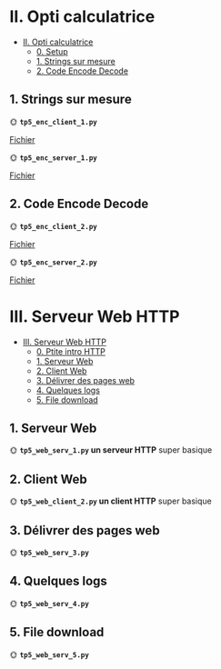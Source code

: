 # II. Opti calculatrice

- [II. Opti calculatrice](#ii-opti-calculatrice)
  - [0. Setup](#0-setup)
  - [1. Strings sur mesure](#1-strings-sur-mesure)
  - [2. Code Encode Decode](#2-code-encode-decode)

## 1. Strings sur mesure

🌞 **`tp5_enc_client_1.py`**

[Fichier](https://github.com/yanisgilliard/TP-ReseauxB2/blob/8ffde5069fc8a059eba0e90832a9bc72baf9faaf/TP5/tp5_enc_client_1.py)

🌞 **`tp5_enc_server_1.py`**

[Fichier](https://github.com/yanisgilliard/TP-ReseauxB2/blob/8ffde5069fc8a059eba0e90832a9bc72baf9faaf/TP5/tp5_enc_server_1.py)

## 2. Code Encode Decode

🌞 **`tp5_enc_client_2.py`**

[Fichier](https://github.com/yanisgilliard/TP-ReseauxB2/blob/5111b63e7ad991cdf1ff8b755f609b69b4635889/TP5/tp5_enc_client_2.py)

🌞 **`tp5_enc_server_2.py`**

[Fichier](https://github.com/yanisgilliard/TP-ReseauxB2/blob/5111b63e7ad991cdf1ff8b755f609b69b4635889/TP5/tp5_enc_server_2.py)


# III. Serveur Web HTTP

- [III. Serveur Web HTTP](#iii-serveur-web-http)
  - [0. Ptite intro HTTP](#0-ptite-intro-http)
  - [1. Serveur Web](#1-serveur-web)
  - [2. Client Web](#2-client-web)
  - [3. Délivrer des pages web](#3-délivrer-des-pages-web)
  - [4. Quelques logs](#4-quelques-logs)
  - [5. File download](#5-file-download)


## 1. Serveur Web

🌞 **`tp5_web_serv_1.py` un serveur HTTP** super basique


## 2. Client Web

🌞 **`tp5_web_client_2.py` un client HTTP** super basique


## 3. Délivrer des pages web

🌞 **`tp5_web_serv_3.py`**


## 4. Quelques logs

🌞 **`tp5_web_serv_4.py`**


## 5. File download

🌞 **`tp5_web_serv_5.py`**

